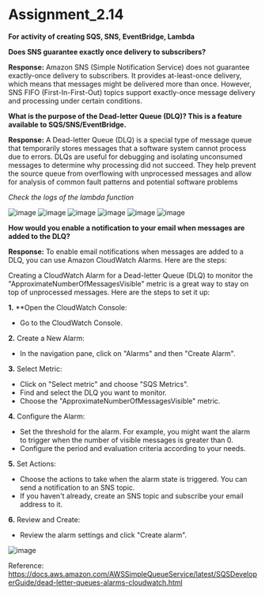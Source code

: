 # Assignment_2.14
**For activity of creating SQS, SNS, EventBridge, Lambda**

**Does SNS guarantee exactly once delivery to subscribers?**

**Response:** Amazon SNS (Simple Notification Service) does not guarantee exactly-once delivery to subscribers. It provides at-least-once delivery, which means that messages might be delivered more than once. However, SNS FIFO (First-In-First-Out) topics support exactly-once message delivery and processing under certain conditions.

**What is the purpose of the Dead-letter Queue (DLQ)? This is a feature available to SQS/SNS/EventBridge.**

**Response:** A Dead-letter Queue (DLQ) is a special type of message queue that temporarily stores messages that a software system cannot process due to errors. DLQs are useful for debugging and isolating unconsumed messages to determine why processing did not succeed. They help prevent the source queue from overflowing with unprocessed messages and allow for analysis of common fault patterns and potential software problems



_Check the logs of the lambda function_
 
 ![image](https://github.com/user-attachments/assets/281e2a27-7ca3-4d41-bc4b-3d26fd310d9c)
 ![image](https://github.com/user-attachments/assets/3745b231-f6c2-4887-82f9-3ec6de0ec440)
 ![image](https://github.com/user-attachments/assets/9b603f15-0b01-451b-9469-00c79588f8c3)
 ![image](https://github.com/user-attachments/assets/46ca5566-44c8-44a9-a2a6-1ad5657ffb8a)
 ![image](https://github.com/user-attachments/assets/a89cc1b2-945f-44ed-bbec-33c044a37c43)
 ![image](https://github.com/user-attachments/assets/62d8ced6-2d80-4e3a-a196-9394446be467)

**How would you enable a notification to your email when messages are added to the DLQ?**

**Response:** To enable email notifications when messages are added to a DLQ, you can use Amazon CloudWatch Alarms. Here are the steps:

Creating a CloudWatch Alarm for a Dead-letter Queue (DLQ) to monitor the "ApproximateNumberOfMessagesVisible" metric is a great way to stay on top of unprocessed messages. Here are the steps to set it up:

**1.**	**Open the CloudWatch Console:

- Go to the CloudWatch Console.

**2.**	Create a New Alarm:

- In the navigation pane, click on "Alarms" and then "Create Alarm".

**3.**	Select Metric:

- Click on "Select metric" and choose "SQS Metrics".
- Find and select the DLQ you want to monitor.
- Choose the "ApproximateNumberOfMessagesVisible" metric.

**4.**	Configure the Alarm:

- Set the threshold for the alarm. For example, you might want the alarm to trigger when the number of visible messages is greater than 0.
- Configure the period and evaluation criteria according to your needs.

**5.**	Set Actions:
  
- Choose the actions to take when the alarm state is triggered. You can send a notification to an SNS topic.
- If you haven't already, create an SNS topic and subscribe your email address to it.

**6.**	Review and Create:
- Review the alarm settings and click "Create alarm".

![image](https://github.com/user-attachments/assets/db8936d9-b9b9-4175-aa49-6cf1fd8e8ea0)


 
Reference: https://docs.aws.amazon.com/AWSSimpleQueueService/latest/SQSDeveloperGuide/dead-letter-queues-alarms-cloudwatch.html
